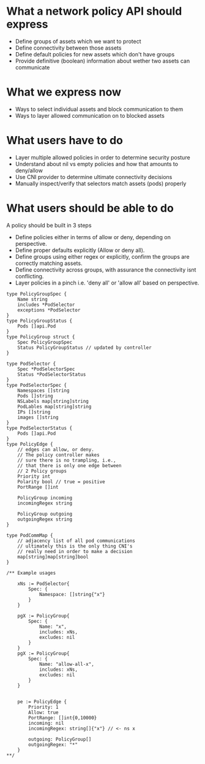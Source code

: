 # What a network policy API should express

- Define groups of assets which we want to protect
- Define connectivity between those assets
- Define default policies for new assets which don't have groups
- Provide definitive (boolean) information about wether two assets can communicate

# What we express now

- Ways to select individual assets and block communication to them
- Ways to layer allowed communication on to blocked assets

# What users have to do

- Layer multiple allowed policies in order to determine security posture
- Understand about nil vs empty policies and how that amounts to deny/allow 
- Use CNI provider to determine ultimate connectivity decisions
- Manually inspect/verify that selectors match assets (pods) properly

# What users should be able to do

A policy should be built in 3 steps

- Define policies either in terms of allow or deny, depending on perspective.
- Define proper defaults explicitly (Allow or deny all).
- Define groups using either regex or explicitly, confirm the groups are correctly matching assets.
- Define connectivity across groups, with assurance the connectivity isnt conflicting.
- Layer policies in a pinch i.e. 'deny all'  or 'allow all' based on perspective.


```
type PolicyGroupSpec {
	Name string
	includes *PodSelector
	exceptions *PodSelector	
}
type PolicyGroupStatus {
	Pods []api.Pod
}
type PolicyGroup struct {
	Spec PolicyGroupSpec
	Status PolicyGroupStatus // updated by controller
}

type PodSelector {
	Spec *PodSelectorSpec
	Status *PodSelectorStatus
}
type PodSelectorSpec {
	Namespaces []string
	Pods []string
	NSLabels map[string]string
	PodLables map[string]string
	IPs []string
	images []string
}
type PodSelectorStatus {
	Pods []api.Pod
}
type PolicyEdge {
	// edges can allow, or deny.
	// The policy controller makes
	// sure there is no trampling, i.e., 
	// that there is only one edge between
	// 2 Policy groups
	Priority int
	Polarity bool // true = positive
	PortRange []int

	PolicyGroup incoming
	incomingRegex string

	PolicyGroup outgoing
	outgoingRegex string
}

type PodCommMap {
	// adjacency list of all pod communications
	// ultimately this is the only thing CNI's
	// really need in order to make a decision
	map[string]map[string]bool
}

/** Example usages

	xNs := PodSelector{
		Spec: {
			Namespace: []string{"x"}
		}
	}

	pgX := PolicyGroup{
		Spec: {
			Name: "x",
			includes: xNs,
			excludes: nil
		}		
	}
	pgX := PolicyGroup{
		Spec: {
			Name: "allow-all-x",
			includes: xNs,
			excludes: nil
		}		
	}


	pe := PolicyEdge {
		Priority: 1
		Allow: true
		PortRange: []int{0,10000}
		incoming: nil
		incomingRegex: string[]{"x"} // <- ns x
	
		outgoing: PolicyGroup[]
		outgoingRegex: "*"
	}
**/

```
